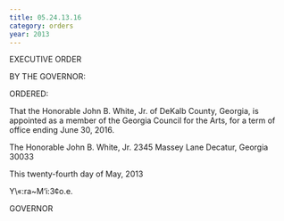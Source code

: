 ```yaml
---
title: 05.24.13.16
category: orders
year: 2013
---
```

 

EXECUTIVE ORDER

BY THE GOVERNOR:

ORDERED:

That the Honorable John B. White, Jr. of DeKalb County, Georgia,
is appointed as a member of the Georgia Council for the Arts, for a
term of office ending June 30, 2016.

The Honorable John B. White, Jr.
2345 Massey Lane
Decatur, Georgia 30033

This twenty-fourth day of May, 2013

Y\«:ra~M‘i:3¢o.e.

GOVERNOR

